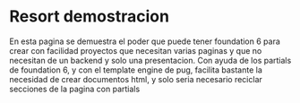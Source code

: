 # Resort demostracion
 En esta pagina se demuestra el poder que puede tener foundation 6 para crear con facilidad proyectos que necesitan varias paginas y que no necesitan de un backend y solo una presentacion. Con ayuda de los partials de foundation 6, y con el template engine de pug, facilita bastante la necesidad de crear documentos html, y solo seria necesario reciclar secciones de la pagina con partials
